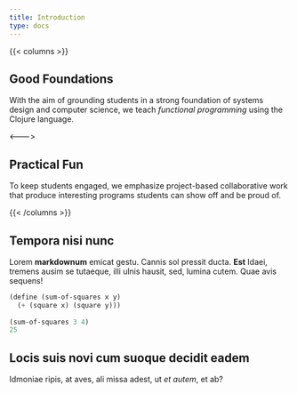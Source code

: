 ```yaml
---
title: Introduction
type: docs
---
```





{{< columns >}}

## Good Foundations

With the aim of grounding students in a strong foundation of systems
design and computer science, we teach *functional programming* using
the Clojure language.

<--->

## Practical Fun

To keep students engaged, we emphasize project-based collaborative
work that produce interesting programs students can show off and be
proud of.

{{< /columns >}}


## Tempora nisi nunc

Lorem **markdownum** emicat gestu. Cannis sol pressit ducta. **Est** Idaei,
tremens ausim se tutaeque, illi ulnis hausit, sed, lumina cutem. Quae avis
sequens!

```scm
(define (sum-of-squares x y)
  (+ (square x) (square y)))
  
(sum-of-squares 3 4)
25
```
## Locis suis novi cum suoque decidit eadem

Idmoniae ripis, at aves, ali missa adest, ut _et autem_, et ab?
